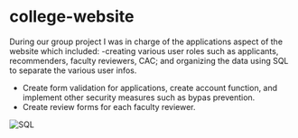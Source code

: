 # college-website

During our group project I was in charge of the applications aspect of the website which included:
-creating various user roles such as applicants, recommenders, faculty reviewers, CAC; and organizing the data using SQL to separate the various user infos.
- Create form validation for applications, create account function, and implement other security measures such as bypas prevention.
- Create review forms for each faculty reviewer. 

![SQL](https://github.com/user-attachments/assets/74a1e28f-fcdd-4cdf-a442-4e4da00f373f)
